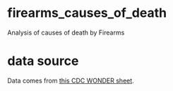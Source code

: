 # firearms_causes_of_death
Analysis of causes of death by Firearms

# data source
Data comes from [this CDC WONDER sheet](https://wonder.cdc.gov/controller/saved/D76/D292F595).
